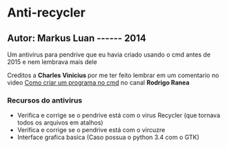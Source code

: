 # Anti-recycler
## Autor: Markus Luan ------ 2014
Um antivírus para pendrive que eu havia criado usando o cmd antes de 2015 e nem lembrava mais dele

Creditos a <b> Charles Vinicius </b> por me ter feito lembrar em um comentario no video [Como criar um programa no cmd](https://youtu.be/eWvLo5o7KqE) no canal <b>Rodrigo Ranea</b>

### Recursos do antivirus
- Verifica e corrige se o pendrive está com o virus Recycler (que tornava todos os arquivos em atalhos)
- Verifica e corrige se o pendrive está com o vircuzre
- Interface grafica basica (Caso possua o python 3.4 com o GTK)
